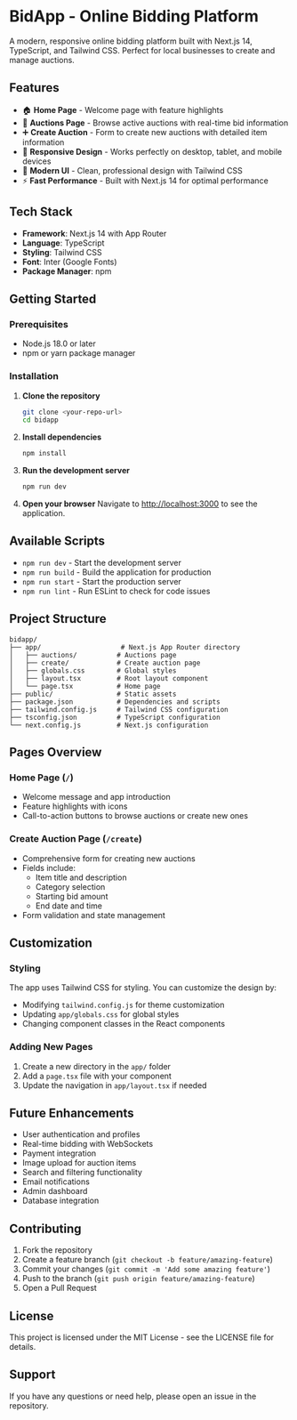 # BidApp - Online Bidding Platform

A modern, responsive online bidding platform built with Next.js 14, TypeScript, and Tailwind CSS. Perfect for local businesses to create and manage auctions.

## Features

- 🏠 **Home Page** - Welcome page with feature highlights
- 🛒 **Auctions Page** - Browse active auctions with real-time bid information
- ➕ **Create Auction** - Form to create new auctions with detailed item information
- 📱 **Responsive Design** - Works perfectly on desktop, tablet, and mobile devices
- 🎨 **Modern UI** - Clean, professional design with Tailwind CSS
- ⚡ **Fast Performance** - Built with Next.js 14 for optimal performance

## Tech Stack

- **Framework**: Next.js 14 with App Router
- **Language**: TypeScript
- **Styling**: Tailwind CSS
- **Font**: Inter (Google Fonts)
- **Package Manager**: npm

## Getting Started

### Prerequisites

- Node.js 18.0 or later
- npm or yarn package manager

### Installation

1. **Clone the repository**
   ```bash
   git clone <your-repo-url>
   cd bidapp
   ```

2. **Install dependencies**
   ```bash
   npm install
   ```

3. **Run the development server**
   ```bash
   npm run dev
   ```

4. **Open your browser**
   Navigate to [http://localhost:3000](http://localhost:3000) to see the application.

## Available Scripts

- `npm run dev` - Start the development server
- `npm run build` - Build the application for production
- `npm run start` - Start the production server
- `npm run lint` - Run ESLint to check for code issues

## Project Structure

```
bidapp/
├── app/                    # Next.js App Router directory
│   ├── auctions/          # Auctions page
│   ├── create/            # Create auction page
│   ├── globals.css        # Global styles
│   ├── layout.tsx         # Root layout component
│   └── page.tsx           # Home page
├── public/                # Static assets
├── package.json           # Dependencies and scripts
├── tailwind.config.js     # Tailwind CSS configuration
├── tsconfig.json          # TypeScript configuration
└── next.config.js         # Next.js configuration
```

## Pages Overview

### Home Page (`/`)
- Welcome message and app introduction
- Feature highlights with icons
- Call-to-action buttons to browse auctions or create new ones


### Create Auction Page (`/create`)
- Comprehensive form for creating new auctions
- Fields include:
  - Item title and description
  - Category selection
  - Starting bid amount
  - End date and time
- Form validation and state management

## Customization

### Styling
The app uses Tailwind CSS for styling. You can customize the design by:
- Modifying `tailwind.config.js` for theme customization
- Updating `app/globals.css` for global styles
- Changing component classes in the React components

### Adding New Pages
1. Create a new directory in the `app/` folder
2. Add a `page.tsx` file with your component
3. Update the navigation in `app/layout.tsx` if needed

## Future Enhancements

- User authentication and profiles
- Real-time bidding with WebSockets
- Payment integration
- Image upload for auction items
- Search and filtering functionality
- Email notifications
- Admin dashboard
- Database integration

## Contributing

1. Fork the repository
2. Create a feature branch (`git checkout -b feature/amazing-feature`)
3. Commit your changes (`git commit -m 'Add some amazing feature'`)
4. Push to the branch (`git push origin feature/amazing-feature`)
5. Open a Pull Request

## License

This project is licensed under the MIT License - see the LICENSE file for details.

## Support

If you have any questions or need help, please open an issue in the repository.

